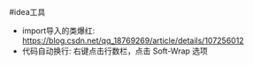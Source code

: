 #idea工具
- import导入的类爆红:
https://blog.csdn.net/qq_18769269/article/details/107256012
- 代码自动换行: 右键点击行数栏，点击 Soft-Wrap 选项
